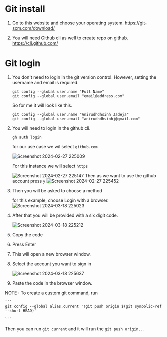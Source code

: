 # Git install 

1. Go to this website and choose your operating system.
    https://git-scm.com/download/

2. You will need Github cli as well to create repo on github.
    https://cli.github.com/   


# Git login

1. You don't need to login in the git version control. However, setting the username and email is required.
     ```
     git config --global user.name "Full Name"
     git config --global user.email "email@address.com"
     ```
     So for me it will look like this.
      ```
     git config --global user.name "Anirudhdhsinh Jadeja"
     git config --global user.email "anirudhdhsinhj@gmail.com"
     ```
2. You will need to login in the github cli.
     ```
     gh auth login
     ```
     for our use case we wil select `github.com`
     
     ![Screenshot 2024-02-27 225009](https://github.com/AniJadeja/Git-From-cli/assets/65672780/6eb4d470-c532-4b13-a644-8beb3e909b38)

     For this instance we will select `https`

     ![Screenshot 2024-02-27 225147](https://github.com/AniJadeja/Git-From-cli/assets/65672780/898c9ccb-58f8-45fe-b1ac-6b1070842399)
     Then as we want to use the github account press `y`
     ![Screenshot 2024-02-27 225452](https://github.com/AniJadeja/Git-From-cli/assets/65672780/efc6ffb2-ad12-49c7-b86f-c8b562e97a4a)

3. Then you will be asked to choose a method

     for this example, choose Login with a browser.
     ![Screenshot 2024-03-18 225023](https://github.com/AniJadeja/Git-From-cli/assets/65672780/2901cd59-c024-41b4-8552-6ccddce1301e)

4. After that you will be provided with a six digit code. 

     ![Screenshot 2024-03-18 225212](https://github.com/AniJadeja/Git-From-cli/assets/65672780/ad37b707-1875-4ac5-bd6b-298dedbcedf5)
   
6. Copy the code
7. Press Enter
8. This will open a new browser window.
9. Select the account you want to sign in

     ![Screenshot 2024-03-18 225637](https://github.com/AniJadeja/Git-From-cli/assets/65672780/c06cc3ad-6e75-4cc9-a887-5c0056d2917c)

10. Paste the code in the browser window.

NOTE : To create a custom git command, run 
     
    ```
    git config --global alias.current '!git push origin $(git symbolic-ref --short HEAD)'

    ```

Then you can run `git current` and it will run the `git push origin...`
